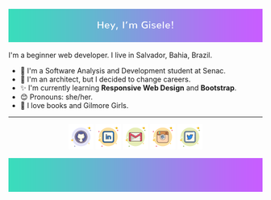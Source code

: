 <p align="center"> <img src="img/top2.png"> </p>

I'm a beginner web developer. I live in Salvador, Bahia, Brazil. 

- 📖 I'm a Software Analysis and Development student at Senac.
- 🎈 I'm an architect, but I decided to change careers.
- ✨ I'm currently learning **Responsive Web Design** and **Bootstrap**.
- 😊 Pronouns: she/her.
- 💖 I love books and Gilmore Girls.


---
<p align="center">
	<a href="https://github.com/plgisele"><img src="img/icons8-github.png" alt="GitHub"/></a>
	<a href="https://www.linkedin.com/in/giselepaiva90/"><img src="img/icons8-linkedin.png" alt="LinkedIn"/></a>
	<a href="mailto:giselepaiva.arq@gmail.com"><img src="img/icons8-gmail.png" alt="Email"/></a>
	<a href="https://www.instagram.com/xl.png/"><img src="img/icons8-ig.png" alt="Instagram"/></a>
	<a href="https://twitter.com/_imxis"><img src="img/icons8-tw.png" alt="Twitter"/></a>
</p>

<p align="center"> <img src="img/bottom.png"> </p>




